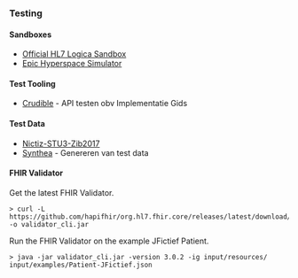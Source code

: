 ### Testing

#### Sandboxes

* [Official HL7 Logica Sandbox](https://www.logicahealth.org/)
* [Epic Hyperspace Simulator](https://appmarket.epic.com/HyperspaceSimulator)

#### Test Tooling

* [Crudible](https://projectcrucible.org​) - API testen obv Implementatie Gids 

#### Test Data

* [Nictiz-STU3-Zib2017](https://github.com/Nictiz/Nictiz-STU3-Zib2017/tree/stable-2.x/Examples)
* [Synthea](https://synthetichealth.github.io/synthea/) - Genereren van test data ​

#### FHIR Validator

Get the latest FHIR Validator.
```
> curl -L https://github.com/hapifhir/org.hl7.fhir.core/releases/latest/download/validator_cli.jar -o validator_cli.jar
```

Run the FHIR Validator on the example JFictief Patient.
```
> java -jar validator_cli.jar -version 3.0.2 -ig input/resources/ input/examples/Patient-JFictief.json
```